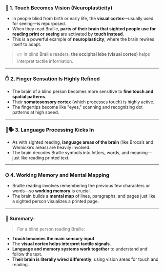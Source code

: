 ### 🧠 **1. Touch Becomes Vision (Neuroplasticity)**

* In people blind from birth or early life, the **visual cortex**—usually used for seeing—is repurposed.
* When they read Braille, **parts of their brain that sighted people use for reading print or seeing** are activated by **touch instead**.
* This is a powerful example of **neuroplasticity**, where the brain rewires itself to adapt.

> 👉 In blind Braille readers, **the occipital lobe (visual cortex)** helps interpret tactile information.

---

### ✋ **2. Finger Sensation Is Highly Refined**

* The brain of a blind person becomes more sensitive to **fine touch and spatial patterns**.
* Their **somatosensory cortex** (which processes touch) is highly active.
* The fingertips become like "eyes," scanning and recognizing dot patterns at high speed.

---

### 🧠🗣 **3. Language Processing Kicks In**

* As with sighted reading, **language areas of the brain** (like Broca’s and Wernicke’s areas) are heavily involved.
* The brain decodes Braille symbols into letters, words, and meaning—just like reading printed text.

---

### ⏱ **4. Working Memory and Mental Mapping**

* Braille reading involves remembering the previous few characters or words—so **working memory** is crucial.
* The brain builds a **mental map** of lines, paragraphs, and pages just like a sighted person visualizes a printed page.

---

### 🌌 Summary:

> For a blind person reading Braille:

* **Touch becomes the main sensory input**.
* The **visual cortex helps interpret tactile signals**.
* **Language and memory systems work together** to understand and follow the text.
* **Their brain is literally wired differently**, using vision areas for touch and reading.
